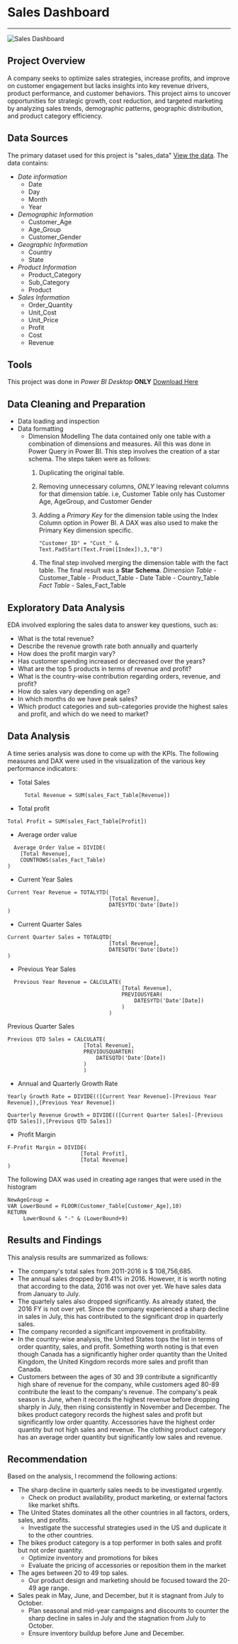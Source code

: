 # **Sales Dashboard** 
---
![Sales Dashboard](https://github.com/user-attachments/assets/eb715eb8-f8f2-4f1b-9808-ca3745717d07)

## Project Overview
A company seeks to optimize sales strategies, increase profits, and improve on customer engagement but lacks insights into key revenue drivers, product performance, and customer behaviors. This project aims to uncover opportunities for strategic growth, cost reduction, and targeted marketing by analyzing sales trends, demographic patterns, geographic distribution, and product category efficiency.
## Data Sources 
The primary dataset used for this project is "sales_data" [View the data](https://docs.google.com/spreadsheets/d/1Pyd4bmOhPAGTKe0WP55vAXPNJ9zRj3nPmvesxblrCjs/edit?usp=sharing).
The data contains:
- *Date information*
  - Date
  - Day
  - Month
  - Year
- *Demographic Information*
   - Customer_Age
   - Age_Group
   - Customer_Gender
- *Geographic Information*
   - Country
   - State
- *Product Information*
   - Product_Category
   - Sub_Category
   - Product
- *Sales Information*
   - Order_Quantity
   - Unit_Cost
   - Unit_Price
   - Profit
   - Cost
   - Revenue
## Tools
This project was done in *Power BI Desktop* **ONLY**
[Download Here](https://www.microsoft.com/en-us/download/details.aspx?id=58494)
## Data Cleaning and Preparation
- Data loading and inspection
- Data formatting
   - Dimension Modelling
     The data contained only one table with a combination of dimensions and measures. All this was done in Power Query in Power BI. This step involves the creation of a star schema. The steps taken were as follows:
      1. Duplicating the original table.
      2. Removing unnecessary columns, *ONLY* leaving relevant columns for that dimension table. i.e, Customer Table only has Customer Age, AgeGroup, and Customer Gender
      3. Adding a *Primary Key* for the dimension table using the Index Column option in Power BI. A DAX was also used to make the Primary Key dimension specific.
         
         ```dax
         "Customer_ID" = "Cust_" & Text.PadStart(Text.From([Index]),3,"0")
         ```
      4. The final step involved merging the dimension table with the fact table.
    The final result was a **Star Schema**.
    *Dimension Table* - Customer_Table
                      - Product_Table
                      - Date Table
                      - Country_Table
    *Fact Table* - Sales_Fact_Table
## Exploratory Data Analysis
EDA involved exploring the sales data to answer key questions, such as:
- What is the total revenue?
- Describe the revenue growth rate both annually and quarterly
- How does the profit margin vary?
- Has customer spending increased or decreased over the years?
- What are the top 5 products in terms of revenue and profit?
- What is the country-wise contribution regarding orders, revenue, and profit?
-  How do sales vary depending on age?
-  In which months do we have peak sales?
-  Which product categories and sub-categories provide the highest sales and profit, and which do we need to market?

## Data Analysis
A time series analysis was done to come up with the KPIs. The following measures and DAX were used in the visualization of the various key performance indicators:
- Total Sales
  ```dax
    Total Revenue = SUM(sales_Fact_Table[Revenue])
  ```
- Total profit
```dax
Total Profit = SUM(sales_Fact_Table[Profit])
```
- Average order value
```dax
  Average Order Value = DIVIDE(
    [Total Revenue],
    COUNTROWS(sales_Fact_Table)
)
```
- Current Year Sales
```dax
Current Year Revenue = TOTALYTD(
                                [Total Revenue],
                                DATESYTD('Date'[Date])
)
```
- Current Quarter Sales
```dax
Current Quarter Sales = TOTALQTD(
                                [Total Revenue],
                                DATESQTD('Date'[Date])
)
 ```
- Previous Year Sales
```dax
  Previous Year Revenue = CALCULATE(
                                    [Total Revenue],
                                    PREVIOUSYEAR(
                                        DATESYTD('Date'[Date])
                                    )
                                )
```
Previous Quarter Sales
```dax
Previous QTD Sales = CALCULATE(
                        [Total Revenue],
                        PREVIOUSQUARTER(
                            DATESQTD('Date'[Date])
                        )
                        )
```
- Annual and Quarterly Growth Rate
```dax
Yearly Growth Rate = DIVIDE(([Current Year Revenue]-[Previous Year Revenue]),[Previous Year Revenue])
```
```dax
Quarterly Revenue Growth = DIVIDE(([Current Quarter Sales]-[Previous QTD Sales]),[Previous QTD Sales])
```
- Profit Margin
```dax
F-Profit Margin = DIVIDE(
                       [Total Profit],
                       [Total Revenue]
)
```
The following DAX was used in creating age ranges that were used in the histogram 
```dax
NewAgeGroup = 
VAR LowerBound = FLOOR(Customer_Table[Customer_Age],10)  
RETURN
     LowerBound & "-" & (LowerBound+9)
```

## Results and Findings
This analysis results are summarized as follows:
- The company's total sales from 2011-2016 is $ 108,756,685.
- The annual sales dropped by 9.41% in 2016. However, it is worth noting that according to the data, 2016 was not over yet. We have sales data from January to July.
- The quartely sales also dropped significantly. As already stated, the 2016 FY is not over yet. Since the company experienced a sharp decline in sales in July, this has contributed to the significant drop in quarterly sales.
- The company recorded a significant improvement in profitability.
- In the country-wise analysis, the United States tops the list in terms of order quantity, sales, and profit. Something worth noting is that even though Canada has a significantly higher order quantity than the United Kingdom, the United Kingdom records more sales and profit than Canada.
- Customers between the ages of 30 and 39 contribute a significantly high share of revenue for the company, while customers aged 80-89 contribute the least to the company's revenue. The company's peak season is June, when it records the highest revenue before dropping sharply in July, then rising consistently in November and December.
The bikes product category records the highest sales and profit but significantly low order quantity. Accessories have the highest order quantity but not high sales and revenue. The clothing product category has an average order quantity but significantly low sales and revenue.

## Recommendation
Based on the analysis, I recommend the following actions:
- The sharp decline in quarterly sales needs to be investigated urgently.
  - Check on product availability, product marketing, or external factors like market shifts.
- The United States dominates all the other countries in all factors, orders, sales, and profits.
  - Investigate the successful strategies used in the US and duplicate it to the other countries.
- The bikes product category is a top performer in both sales and profit but not order quantity.
  - Optimize inventory and promotions for bikes
  - Evaluate the pricing of accessories or reposition them in the market
- The ages between 20 to 49 top sales.
  - Our product design and marketing should be focused toward the 20-49 age range.
- Sales peak in May, June, and December, but it is stagnant from July to October.
  - Plan seasonal and mid-year campaigns and discounts to counter the sharp decline in sales in July and the stagnation from July to October.
  - Ensure inventory buildup before June and December. 
  
